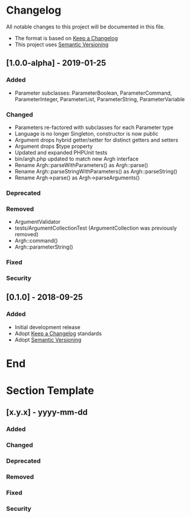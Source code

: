 # Changelog
All notable changes to this project will be documented in this file.

- The format is based on [Keep a Changelog](https://keepachangelog.com/en/1.0.0/)
- This project uses [Semantic Versioning](https://semver.org/spec/v2.0.0.html)

## [1.0.0-alpha] - 2019-01-25

### Added
- Parameter subclasses: ParameterBoolean, ParameterCommand, ParameterInteger, ParameterList, ParameterString, ParameterVariable

### Changed
- Parameters re-factored with subclasses for each Parameter type
- Language is no longer Singleton, constructor is now public
- Argument drops hybrid getter/setter for distinct getters and setters
- Argument drops $type property
- Updated and expanded PHPUnit tests
- bin/argh.php updated to match new Argh interface
- Rename Argh::parseWithParameters() as Argh::parse()
- Rename Argh::parseStringWithParameters() as Argh::parseString()
- Rename Argh->parse() as Argh->parseArguments()

### Deprecated

### Removed
- ArgumentValidator
- tests/ArgumentCollectionTest (ArgumentCollection was previously removed)
- Argh::command()
- Argh::parameterString()

### Fixed
### Security

## [0.1.0] - 2018-09-25

### Added
- Initial development release
- Adopt [Keep a Changelog](https://keepachangelog.com/en/1.0.0/) standards
- Adopt [Semantic Versioning](https://semver.org/spec/v2.0.0.html)

# End

# Section Template
## [x.y.x] - yyyy-mm-dd
### Added
### Changed
### Deprecated
### Removed
### Fixed
### Security
